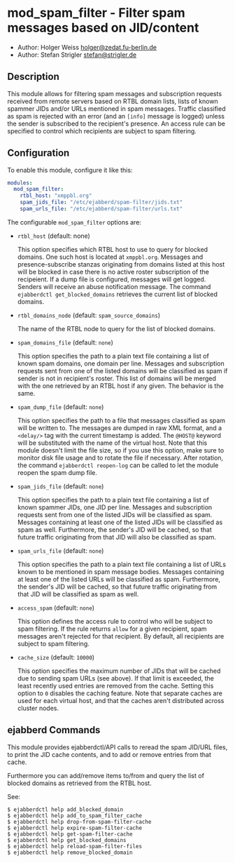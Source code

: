 mod_spam_filter - Filter spam messages based on JID/content
===========================================================

* Author: Holger Weiss <holger@zedat.fu-berlin.de>
* Author: Stefan Strigler <stefan@strigler.de>

Description
-----------

This module allows for filtering spam messages and subscription requests
received from remote servers based on RTBL domain lists, lists of known spammer
JIDs and/or URLs mentioned in spam messages. Traffic classified as spam is
rejected with an error (and an `[info]` message is logged) unless the sender is
subscribed to the recipient's presence. An access rule can be specified to
control which recipients are subject to spam filtering.


Configuration
-------------

To enable this module, configure it like this:

```yaml
modules:
  mod_spam_filter:
    rtbl_host: "xmppbl.org"
    spam_jids_file: "/etc/ejabberd/spam-filter/jids.txt"
    spam_urls_file: "/etc/ejabberd/spam-filter/urls.txt"
```

The configurable `mod_spam_filter` options are:

- `rtbl_host` (default: none)

  This option specifies which RTBL host to use to query for blocked domains. One
  such host is located at `xmppbl.org`. Messages and presence-subscribe stanzas
  originating from domains listed at this host will be blocked in case there is
  no active roster subscription of the recipeient. If a dump file is configured,
  messages will get logged. Senders will receive an abuse notification message.
  The command `ejabberdctl get_blocked_domains` retrieves the current list of
  blocked domains.

- `rtbl_domains_node` (default: `spam_source_domains`)

  The name of the RTBL node to query for the list of blocked domains.

- `spam_domains_file` (default: `none`)

  This option specifies the path to a plain text file containing a list of known
  spam domains, one domain per line. Messages and subscription requests sent
  from one of the listed domains will be classified as spam if sender is not in
  recipient's roster. This list of domains will be merged with the one retrieved
  by an RTBL host if any given. The behavior is the same.
  
- `spam_dump_file` (default: `none`)

  This option specifies the path to a file that messages classified as
  spam will be written to.  The messages are dumped in raw XML format, and
  a `<delay/>` tag with the current timestamp is added.  The `@HOST@` keyword
  will be substituted with the name of the virtual host.  Note that this
  module doesn't limit the file size, so if you use this option, make sure
  to monitor disk file usage and to rotate the file if necessary.  After
  rotation, the command `ejabberdctl reopen-log` can be called to let the
  module reopen the spam dump file.

- `spam_jids_file` (default: `none`)

  This option specifies the path to a plain text file containing a list of
  known spammer JIDs, one JID per line.  Messages and subscription
  requests sent from one of the listed JIDs will be classified as spam.
  Messages containing at least one of the listed JIDs will be classified
  as spam as well.  Furthermore, the sender's JID will be cached, so that
  future traffic originating from that JID will also be classified as
  spam.

- `spam_urls_file` (default: `none`)

  This option specifies the path to a plain text file containing a list of
  URLs known to be mentioned in spam message bodies.  Messages containing
  at least one of the listed URLs will be classified as spam.
  Furthermore, the sender's JID will be cached, so that future traffic
  originating from that JID will be classified as spam as well.

- `access_spam` (default: `none`)

  This option defines the access rule to control who will be subject to
  spam filtering.  If the rule returns `allow` for a given recipient, spam
  messages aren't rejected for that recipient.  By default, all recipients
  are subject to spam filtering.

- `cache_size` (default: `10000`)

  This option specifies the maximum number of JIDs that will be cached due
  to sending spam URLs (see above).  If that limit is exceeded, the least
  recently used entries are removed from the cache.  Setting this option
  to `0` disables the caching feature.  Note that separate caches are used
  for each virtual host, and that the caches aren't distributed across
  cluster nodes.


ejabberd Commands
-----------------

This module provides ejabberdctl/API calls to reread the spam JID/URL
files, to print the JID cache contents, and to add or remove entries from that
cache.  

Furthermore you can add/remove items to/from and query the list of blocked
domains as retrieved from the RTBL host.

See:

```
$ ejabberdctl help add_blocked_domain
$ ejabberdctl help add_to_spam_filter_cache
$ ejabberdctl help drop-from-spam-filter-cache
$ ejabberdctl help expire-spam-filter-cache
$ ejabberdctl help get-spam-filter-cache
$ ejabberdctl help get_blocked_domains
$ ejabberdctl help reload-spam-filter-files
$ ejabberdctl help remove_blocked_domain
```
